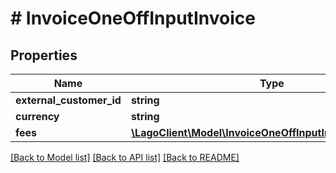 # # InvoiceOneOffInputInvoice

## Properties

Name | Type | Description | Notes
------------ | ------------- | ------------- | -------------
**external_customer_id** | **string** |  |
**currency** | **string** |  | [optional]
**fees** | [**\LagoClient\Model\InvoiceOneOffInputInvoiceFeesInner[]**](InvoiceOneOffInputInvoiceFeesInner.md) |  | [optional]

[[Back to Model list]](../../README.md#models) [[Back to API list]](../../README.md#endpoints) [[Back to README]](../../README.md)
